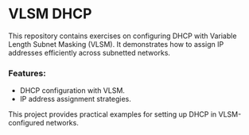# VLSM DHCP

This repository contains exercises on configuring DHCP with Variable Length Subnet Masking (VLSM). It demonstrates how to assign IP addresses efficiently across subnetted networks.

### Features:
- DHCP configuration with VLSM.
- IP address assignment strategies.

This project provides practical examples for setting up DHCP in VLSM-configured networks.

